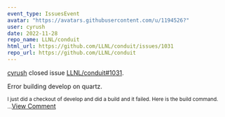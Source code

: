 ```yaml
---
event_type: IssuesEvent
avatar: "https://avatars.githubusercontent.com/u/1194526?"
user: cyrush
date: 2022-11-28
repo_name: LLNL/conduit
html_url: https://github.com/LLNL/conduit/issues/1031
repo_url: https://github.com/LLNL/conduit
---
```


<a href='https://github.com/cyrush' target='_blank'>cyrush</a> closed issue <a href='https://github.com/LLNL/conduit/issues/1031' target='_blank'>LLNL/conduit#1031</a>.

<p>Error building develop on quartz.</p><small>I just did a checkout of develop and did a build and it failed. Here is the build command....</small><a href='https://github.com/LLNL/conduit/issues/1031' target='_blank'>View Comment</a>
